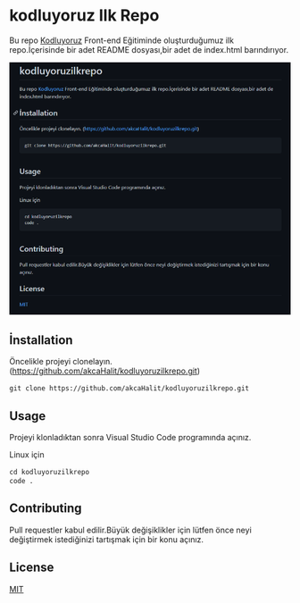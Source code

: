 # kodluyoruz Ilk Repo

Bu repo [Kodluyoruz](https://www.kodluyoruz.org) Front-end Eğitiminde oluşturduğumuz ilk repo.İçerisinde bir adet README dosyası,bir adet de index.html barındırıyor. 

![Image](https://github.com/akcaHalit/kodluyoruzilkrepo/blob/main/markdown.png)

## İnstallation
Öncelikle projeyi clonelayın. (https://github.com/akcaHalit/kodluyoruzilkrepo.git)


```
git clone https://github.com/akcaHalit/kodluyoruzilkrepo.git 
``` 

## Usage

Projeyi klonladıktan sonra Visual Studio Code programında açınız.

Linux için

```
cd kodluyoruzilkrepo
code .
```

## Contributing
Pull requestler kabul edilir.Büyük değişiklikler için lütfen önce neyi değiştirmek istediğinizi tartışmak için bir konu açınız.

## License
[MIT](https://choosealicense.com/licenses/mit/)
